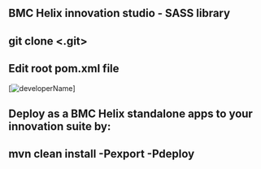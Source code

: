 ## BMC Helix innovation studio - SASS library
## git clone <.git>
## Edit root pom.xml file
[![developerName](https://www.instagram.com/p/C1i--aCBUPUqpx7XDHY9blurPq8KEreC29iPkA0/?igsh=MzRlODBiNWFlZA==)]

## Deploy as a BMC Helix standalone apps to your innovation suite by:
## mvn clean install -Pexport -Pdeploy
